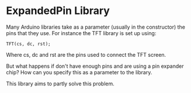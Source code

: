 # ExpandedPin Library

Many Arduino libraries take as a parameter (usually in the constructor) the pins that they use. For instance
the TFT library is set up using:

`TFT(cs, dc, rst);`

Where cs, dc and rst are the pins used to connect the TFT screen.

But what happens if don't have enough pins and are using a pin expander chip? How can you specify this as a parameter to the library.

This library aims to partly solve this problem.

